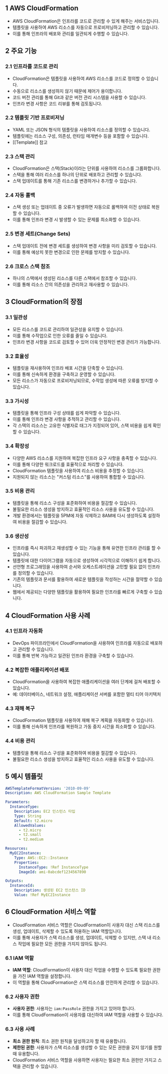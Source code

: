 ## 1 AWS CloudFormation

- AWS CloudFormation은 인프라를 코드로 관리할 수 있게 해주는 서비스입니다.
- 템플릿을 사용하여 AWS 리소스를 자동으로 프로비저닝하고 관리할 수 있습니다.
- 이를 통해 인프라의 배포와 관리를 일관되게 수행할 수 있습니다.



## 2 주요 기능

### 2.1 인프라를 코드로 관리

- CloudFormation은 템플릿을 사용하여 AWS 리소스를 코드로 정의할 수 있습니다.
- 수동으로 리소스를 생성하지 않기 때문에 제어가 용이합니다.
- 코드 버전 관리를 통해 Git과 같은 버전 관리 시스템을 사용할 수 있습니다.
- 인프라 변경 사항은 코드 리뷰를 통해 검토됩니다.



### 2.2 템플릿 기반 프로비저닝

- YAML 또는 JSON 형식의 템플릿을 사용하여 리소스를 정의할 수 있습니다.
- 템플릿에는 리소스 구성, 의존성, 런타임 매개변수 등을 포함할 수 있습니다.
- [[Template]] 참고



### 2.3 스택 관리

- CloudFormation은 스택(Stack)이라는 단위를 사용하여 리소스를 그룹화합니다.
- 스택을 통해 여러 리소스를 하나의 단위로 배포하고 관리할 수 있습니다.
- 스택 업데이트를 통해 기존 리소스를 변경하거나 추가할 수 있습니다.



### 2.4 자동 롤백

- 스택 생성 또는 업데이트 중 오류가 발생하면 자동으로 롤백하여 이전 상태로 복원할 수 있습니다.
- 이를 통해 인프라 변경 시 발생할 수 있는 문제를 최소화할 수 있습니다.



### 2.5 변경 세트(Change Sets)

- 스택 업데이트 전에 변경 세트를 생성하여 변경 사항을 미리 검토할 수 있습니다.
- 이를 통해 예상치 못한 변경으로 인한 문제를 방지할 수 있습니다.



### 2.6 크로스 스택 참조

- 하나의 스택에서 생성된 리소스를 다른 스택에서 참조할 수 있습니다.
- 이를 통해 리소스 간의 의존성을 관리하고 재사용할 수 있습니다.



## 3 CloudFormation의 장점

### 3.1 일관성

- 모든 리소스를 코드로 관리하여 일관성을 유지할 수 있습니다.
- 이를 통해 수작업으로 인한 오류를 줄일 수 있습니다.
- 인프라 변경 사항을 코드로 검토할 수 있어 더욱 안정적인 변경 관리가 가능합니다.



### 3.2 효율성

- 템플릿을 재사용하여 인프라 배포 시간을 단축할 수 있습니다.
- 이를 통해 신속하게 환경을 구축하고 운영할 수 있습니다.
- 모든 리소스가 자동으로 프로비저닝되므로, 수작업 생성에 따른 오류를 방지할 수 있습니다.



### 3.3 가시성

- 템플릿을 통해 인프라 구성 상태를 쉽게 파악할 수 있습니다.
- 이를 통해 인프라 변경 사항을 추적하고 관리할 수 있습니다.
- 각 스택의 리소스는 고유한 식별자로 태그가 지정되어 있어, 스택 비용을 쉽게 확인할 수 있습니다.



### 3.4 확장성

- 다양한 AWS 리소스를 지원하여 복잡한 인프라 요구 사항을 충족할 수 있습니다.
- 이를 통해 다양한 워크로드를 효율적으로 처리할 수 있습니다.
- CloudFormation 템플릿을 사용하여 리소스 비용을 추정할 수 있습니다.
- 지원되지 않는 리소스는 "커스텀 리소스"를 사용하여 통합할 수 있습니다.



### 3.5 비용 관리

- 템플릿을 통해 리소스 구성을 표준화하여 비용을 절감할 수 있습니다.
- 불필요한 리소스 생성을 방지하고 효율적인 리소스 사용을 유도할 수 있습니다.
- 개발 환경에서는 템플릿을 5PM에 자동 삭제하고 8AM에 다시 생성하도록 설정하여 비용을 절감할 수 있습니다.



### 3.6 생산성

- 인프라를 즉시 파괴하고 재생성할 수 있는 기능을 통해 유연한 인프라 관리를 할 수 있습니다.
- 템플릿에 대한 다이어그램을 자동으로 생성하여 시각적으로 이해하기 쉽게 합니다.
- 선언형 프로그래밍을 사용하여 순서와 오케스트레이션을 고민할 필요 없이 인프라를 정의할 수 있습니다.
- 기존의 템플릿과 문서를 활용하여 새로운 템플릿을 작성하는 시간을 절약할 수 있습니다.
- 웹에서 제공되는 다양한 템플릿을 활용하여 필요한 인프라를 빠르게 구축할 수 있습니다.



## 4 CloudFormation 사용 사례

### 4.1 인프라 자동화

- DevOps 파이프라인에서 CloudFormation을 사용하여 인프라를 자동으로 배포하고 관리할 수 있습니다.
- 이를 통해 반복 가능하고 일관된 인프라 환경을 구축할 수 있습니다.



### 4.2 복잡한 애플리케이션 배포

- CloudFormation을 사용하여 복잡한 애플리케이션을 여러 단계에 걸쳐 배포할 수 있습니다.
- 예: 데이터베이스, 네트워크 설정, 애플리케이션 서버를 포함한 멀티 티어 아키텍처



### 4.3 재해 복구

- CloudFormation 템플릿을 사용하여 재해 복구 계획을 자동화할 수 있습니다.
- 이를 통해 신속하게 인프라를 복원하고 가동 중지 시간을 최소화할 수 있습니다.



### 4.4 비용 관리

- 템플릿을 통해 리소스 구성을 표준화하여 비용을 절감할 수 있습니다.
- 불필요한 리소스 생성을 방지하고 효율적인 리소스 사용을 유도할 수 있습니다.



## 5 예시 템플릿

```yaml
AWSTemplateFormatVersion: '2010-09-09'
Description: AWS CloudFormation Sample Template

Parameters:
  InstanceType:
    Description: EC2 인스턴스 타입
    Type: String
    Default: t2.micro
    AllowedValues:
      - t2.micro
      - t2.small
      - t2.medium

Resources:
  MyEC2Instance:
    Type: AWS::EC2::Instance
    Properties:
      InstanceType: !Ref InstanceType
      ImageId: ami-0abcdef1234567890

Outputs:
  InstanceId:
    Description: 생성된 EC2 인스턴스 ID
    Value: !Ref MyEC2Instance

```



## 6 CloudFormation 서비스 역할

- CloudFormation 서비스 역할은 CloudFormation이 사용자 대신 스택 리소스를 생성, 업데이트, 삭제할 수 있도록 허용하는 IAM 역할입니다.
- 이를 통해 사용자가 스택 리소스를 생성, 업데이트, 삭제할 수 있지만, 스택 내 리소스 작업에 필요한 모든 권한을 가지지 않아도 됩니다.



### 6.1 IAM 역할

- **IAM 역할**: CloudFormation이 사용자 대신 작업을 수행할 수 있도록 필요한 권한을 가진 IAM 역할을 설정합니다.
- 이 역할을 통해 CloudFormation은 스택 리소스를 안전하게 관리할 수 있습니다.



### 6.2 사용자 권한

- **사용자 권한**: 사용자는 `iam:PassRole` 권한을 가지고 있어야 합니다.
- 이를 통해 CloudFormation이 사용자를 대신하여 IAM 역할을 사용할 수 있습니다.



### 6.3 사용 사례

- **최소 권한 원칙**: 최소 권한 원칙을 달성하고자 할 때 유용합니다.
- **제한된 권한**: 사용자가 스택 리소스를 생성할 수 있는 모든 권한을 갖지 않기를 원할 때 유용합니다.
- CloudFormation 서비스 역할을 사용하면 사용자는 필요한 최소 권한만 가지고 스택을 관리할 수 있습니다.
